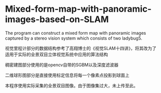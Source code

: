 # Mixed-form-map-with-panoramic-images-based-on-SLAM
The program can construct a mixed form map with panoramic images captured by a stereo vision system which consists of two ladybug5.

视觉里程计部分的数据结构参考了高翔博士的《视觉SLAM十四讲》，将其改为了适用于实际的全景双目立体视觉系统中应用的算法结构

稠密建图部分使用的是opencv自带的SGBM以及深度滤波器

二维球形图部分是直接使用标定信息将每一个像素点投影到球面上

本程序使用实际采集的全景双目图像。由于图像集过大，未上传至此。
